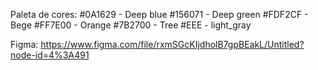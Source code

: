 Paleta de cores:
#0A1629 - Deep blue
#156071 - Deep green
#FDF2CF - Bege
#FF7E00 - Orange
#7B2700 - Tree
#EEE - light_gray

Figma: https://www.figma.com/file/rxmSGcKIjdholB7gpBEakL/Untitled?node-id=4%3A491
